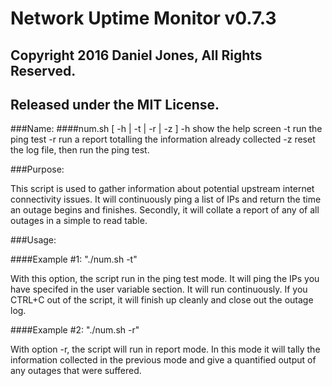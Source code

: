 # Network Uptime Monitor v0.7.3
## Copyright 2016 Daniel Jones, All Rights Reserved.
## Released under the MIT License.


###Name:
####num.sh [ -h | -t | -r | -z ]
	-h show the help screen
	-t run the ping test
	-r run a report totalling the information already collected
	-z reset the log file, then run the ping test.

###Purpose:

 This script is used to gather information about potential upstream
 internet connectivity issues. It will continuously ping a list of IPs
 and return the time an outage begins and finishes. Secondly, it will
 collate a report of any of all outages in a simple to read table.

###Usage:

####Example #1: "./num.sh -t"

 With this option, the script run in the ping test mode. It will ping the IPs
 you have specifed in the user variable section. It will run continuously. If
 you CTRL+C out of the script, it will finish up cleanly and close out the
 outage log.

####Example #2: "./num.sh -r"

 With option -r, the script will run in report mode. In this mode it will
 tally the information collected in the previous mode and give a quantified
 output of any outages that were suffered.
